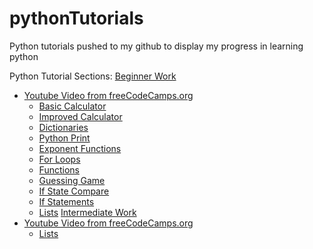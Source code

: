 # pythonTutorials

Python tutorials pushed to my github to display my progress in learning python

Python Tutorial Sections: 
[Beginner Work](Beginner)
- [Youtube Video from freeCodeCamps.org](https://www.youtube.com/watch?v=rfscVS0vtbw&list=PLWKjhJtqVAbnqBxcdjVGgT3uVR10bzTEB&index=1)
    - [Basic Calculator](Beginner/basicCalculator.py)
    - [Improved Calculator](Beginner/betterCalculator.py)
    - [Dictionaries](Beginner/dictionaries.py)
    - [Python Print](Beginner/drawShape.py)
    - [Exponent Functions](Beginner/exponentFunc.py)
    - [For Loops](Beginner/forLoop.py)
    - [Functions](Beginner/functions.py)
    - [Guessing Game](Beginner/guessingGame.py)
    - [If State Compare](Beginner/isStateCompare.py)
    - [If Statements](Beginner/ifStatements.py)
    - [Lists](Beginner/listWork.py)
[Intermediate Work](Intermediate)
- [Youtube Video from freeCodeCamps.org](https://www.youtube.com/watch?v=HGOBQPFzWKo&list=PLWKjhJtqVAbnqBxcdjVGgT3uVR10bzTEB&index=24&t=17s)
    - [Lists](Intermediate/list.py)